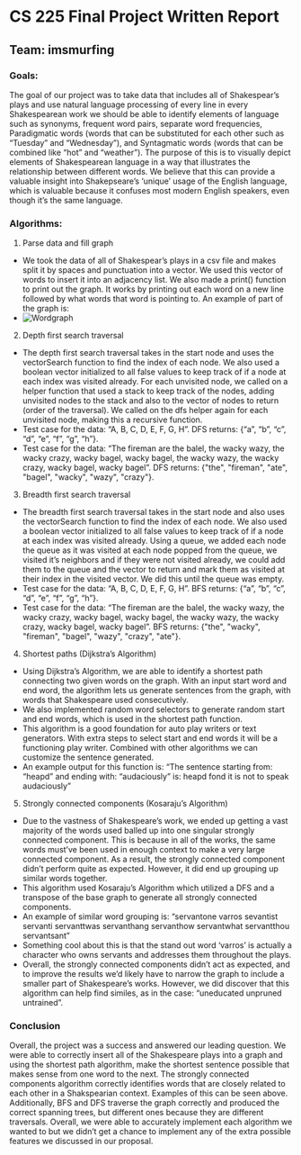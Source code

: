# CS 225 Final Project Written Report
## Team: imsmurfing

### Goals:
The goal of our project was to take data that includes all of Shakespear’s plays and use natural language processing of every line in every Shakespearean work we should be able to identify elements of language such as synonyms, frequent word pairs, separate word frequencies, Paradigmatic words (words that can be substituted for each other such as “Tuesday” and “Wednesday”), and Syntagmatic words (words that can be combined like “hot” and “weather”). The purpose of this is to visually depict elements of Shakespearean language in a way that illustrates the relationship between different words. We believe that this can provide a valuable insight into Shakepseare’s ‘unique’ usage of the English language, which is valuable because it confuses most modern English speakers, even though it’s the same language.

### Algorithms:
1. Parse data and fill graph
  - We took the data of all of Shakespear’s plays in a csv file and makes split it by spaces and punctuation into a vector. We used this vector of words to insert it into an adjacency list. We also made a print() function to print out the graph. It works by printing out each word on a new line followed by what words that word is pointing to. An example of part of the graph is:
  - ![Wordgraph](https://keep.google.com/u/0/media/v2/15IMYpScajc6iB0pU5wlQjWJkMdFXgzPzoOoyH87CWqzLIXNX8JZHXBMJTEog-PA/1Leh3fMUbZiRh05ccYl4fPdyUT9uPi4mQRxm-H1qHWooyc380NlG3L-wkze3mlA?accept=image%2Fgif%2Cimage%2Fjpeg%2Cimage%2Fjpg%2Cimage%2Fpng%2Cimage%2Fwebp%2Caudio%2Faac&sz=1600)
2. Depth first search traversal
  - The depth first search traversal takes in the start node and uses the vectorSearch function to find the index of each node. We also used a boolean vector initialized to all false values to keep track of if a node at each index was visited already. For each unvisited node, we called on a helper function that used a stack to keep track of the nodes, adding unvisited nodes to the stack and also to the vector of nodes to return (order of the traversal). We called on the dfs helper again for each unvisited node, making this a recursive function.
  - Test case for the data: “A, B, C, D, E, F, G, H”. DFS returns: {“a”, “b”, “c”, “d”, “e”, “f”, “g”, “h”}.
  - Test case for the data: “The fireman are the balel, the wacky wazy, the wacky crazy, wacky bagel, wacky bagel, the wacky wazy, the wacky crazy, wacky bagel, wacky bagel”. DFS returns: {"the", "fireman", "ate", "bagel", "wacky", "wazy", "crazy"}.
3. Breadth first search traversal
  - The breadth first search traversal takes in the start node and also uses the vectorSearch function to find the index of each node. We also used a boolean vector initialized to all false values to keep track of if a node at each index was visited already. Using a queue, we added each node the queue as it was visited at each node popped from the queue, we visited it’s neighbors and if they were not visited already, we could add them to the queue and the vector to return and mark them as visited at their index in the visited vector. We did this until the queue was empty.
  - Test case for the data: “A, B, C, D, E, F, G, H”. BFS returns: {“a”, “b”, “c”, “d”, “e”, “f”, “g”, “h”}.
  - Test case for the data: “The fireman are the balel, the wacky wazy, the wacky crazy, wacky bagel, wacky bagel, the wacky wazy, the wacky crazy, wacky bagel, wacky bagel”. BFS returns: {"the", "wacky", "fireman", "bagel", "wazy", "crazy", "ate"}.
4. Shortest paths (Dijkstra’s Algorithm)
  - Using Dijkstra’s Algorithm, we are able to identify a shortest path connecting two given words on the graph. With an input start word and end word, the algorithm lets us generate sentences from the graph, with words that Shakespeare used consecutively. 
  - We also implemented random word selectors to generate random start and end words, which is used in the shortest path function.
  - This algorithm is a good foundation for auto play writers or text generators. With extra steps to select start and end words it will be a functioning play writer. Combined with other algorithms we can customize the sentence generated.
  - An example output for this function is: “The sentence starting from: “heapd” and ending with: “audaciously” is: heapd fond it is not to speak audaciously”
5. Strongly connected components (Kosaraju’s Algorithm)
  - Due to the vastness of Shakespeare’s work, we ended up getting a vast majority of the words used balled up into one singular strongly connected component. This is because in all of the works, the same words must’ve been used in enough context to make a very large connected component. As a result, the strongly connected component didn’t perform quite as expected. However, it did end up grouping up similar words together.
  - This algorithm used Kosaraju’s Algorithm which utilized a DFS and a transpose of the base graph to generate all strongly connected components.
  - An example of similar word grouping is: “servantone varros sevantist servanti servanttwas servanthang servanthow servantwhat servantthou servantsant”
  - Something cool about this is that the stand out word ‘varros’ is actually a character who owns servants and addresses them throughout the plays.
  - Overall, the strongly connected components didn’t act as expected, and to improve the results we’d likely have to narrow the graph to include a smaller part of Shakespeare’s works. However, we did discover that this algorithm can help find similes, as in the case: “uneducated unpruned untrained”.

### Conclusion
Overall, the project was a success and answered our leading question. We were able to correctly insert all of the Shakespeare plays into a graph and using the shortest path algorithm, make the shortest sentence possible that makes sense from one word to the next. The strongly connected components algorithm correctly identifies words that are closely related to each other in a Shakspearian context. Examples of this can be seen above. Additionally, BFS and DFS traverse the graph correctly and produced the correct spanning trees, but different ones because they are different traversals. Overall, we were able to accurately implement each algorithm we wanted to but we didn’t get a chance to implement any of the extra possible features we discussed in our proposal. 
